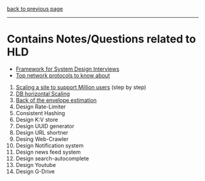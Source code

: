 [back to previous page](../README.md)

---

# Contains Notes/Questions related to HLD
- [Framework for System Design Interviews](./hld-interview-framework.md)
- [Top network protocols to know about](../Core%20CS/Networking/networking-content.md) 
1. [Scaling a site to support Million users](./scaling-to-million-users.md) (step by step)
2. [DB horizontal Scaling](./DB-sharding.md)
3. [Back of the envelope estimation](./back-of-the-envelope-est.md)
4. Design Rate-Limiter
5. Consistent Hashing
6. Design K:V store
7. Design UUID generator
8. Design URL shortner
9. Desing Web-Crawler
10. Design Notification system
11. Design news feed system
12. Design search-autocomplete
13. Design Youtube
14. Design G-Drive